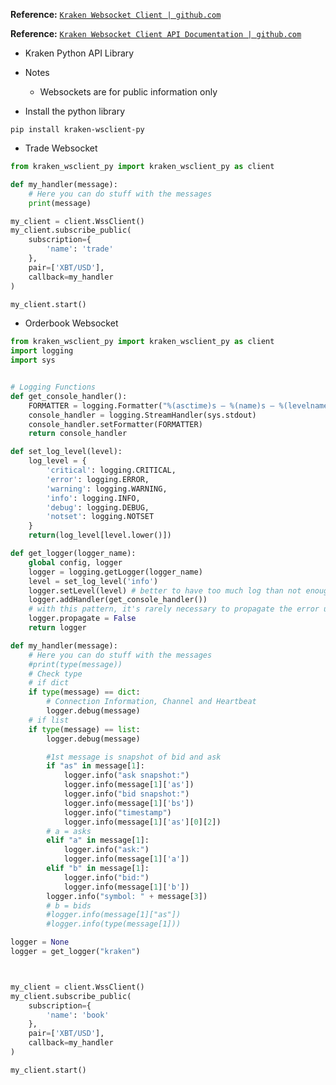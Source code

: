 

**Reference:** <a href="https://github.com/krakenfx/kraken-wsclient-py" target="_blank">`Kraken Websocket Client | github.com`</a>

**Reference:** <a href="https://www.kraken.com/features/websocket-api" target="_blank">`Kraken Websocket Client API Documentation | github.com`</a>

- Kraken Python API Library

- Notes
    + Websockets are for public information only


- Install the python library

```shell
pip install kraken-wsclient-py
```

- Trade Websocket

```python
from kraken_wsclient_py import kraken_wsclient_py as client

def my_handler(message):
    # Here you can do stuff with the messages
    print(message)

my_client = client.WssClient()
my_client.subscribe_public(
    subscription={
        'name': 'trade'
    },
    pair=['XBT/USD'],
    callback=my_handler
)

my_client.start()
```

- Orderbook Websocket

```python
from kraken_wsclient_py import kraken_wsclient_py as client
import logging
import sys


# Logging Functions
def get_console_handler():
    FORMATTER = logging.Formatter("%(asctime)s — %(name)s — %(levelname)s — %(message)s")
    console_handler = logging.StreamHandler(sys.stdout)
    console_handler.setFormatter(FORMATTER)
    return console_handler

def set_log_level(level):
    log_level = {
        'critical': logging.CRITICAL,
        'error': logging.ERROR,
        'warning': logging.WARNING,
        'info': logging.INFO,
        'debug': logging.DEBUG,
        'notset': logging.NOTSET
    }
    return(log_level[level.lower()])

def get_logger(logger_name):
    global config, logger
    logger = logging.getLogger(logger_name)
    level = set_log_level('info')
    logger.setLevel(level) # better to have too much log than not enough
    logger.addHandler(get_console_handler())
    # with this pattern, it's rarely necessary to propagate the error up to parent
    logger.propagate = False
    return logger

def my_handler(message):
    # Here you can do stuff with the messages
    #print(type(message))
    # Check type
    # if dict
    if type(message) == dict:
        # Connection Information, Channel and Heartbeat
        logger.debug(message)
    # if list
    if type(message) == list:
        logger.debug(message)

        #1st message is snapshot of bid and ask
        if "as" in message[1]:
            logger.info("ask snapshot:")
            logger.info(message[1]['as'])
            logger.info("bid snapshot:")
            logger.info(message[1]['bs'])
            logger.info("timestamp")
            logger.info(message[1]['as'][0][2])
        # a = asks
        elif "a" in message[1]:
            logger.info("ask:")
            logger.info(message[1]['a'])
        elif "b" in message[1]:
            logger.info("bid:")
            logger.info(message[1]['b'])
        logger.info("symbol: " + message[3])
        # b = bids
        #logger.info(message[1]["as"])
        #logger.info(type(message[1]))

logger = None
logger = get_logger("kraken")



my_client = client.WssClient()
my_client.subscribe_public(
    subscription={
        'name': 'book'
    },
    pair=['XBT/USD'],
    callback=my_handler
)

my_client.start()
```

